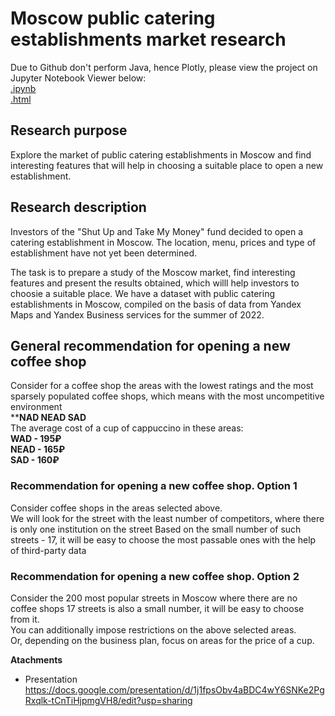 # Moscow public catering establishments market research  

Due to Github don't perform Java, hence Plotly, please view the project on Jupyter Notebook Viewer below:  
[.ipynb](https://nbviewer.org/github/Lalerie/Portfolio/blob/main/Project_3_Catering_Moscow/Project9_2022.12.04_ver6_final.ipynb)  
[.html](https://github.com/Lalerie/Portfolio/blob/main/Project_3_Catering_Moscow/Project9_2022.12.04_ver6_final.html)

## Research purpose  
Explore the market of public catering establishments in Moscow and find interesting features that will help in choosing a suitable place to open a new establishment.

## Research description  
Investors of the "Shut Up and Take My Money" fund decided to open a catering establishment in Moscow. The location, menu, prices and type of establishment have not yet been determined.

The task is to prepare a study of the Moscow market, find interesting features and present the results obtained, which willl help investors to choosie a suitable place.
We have a dataset with public catering establishments in Moscow, compiled on the basis of data from Yandex Maps and Yandex Business services for the summer of 2022.

## General recommendation for opening a new coffee shop
Consider for a coffee shop the areas with the lowest ratings and the most sparsely populated coffee shops, which means with the most uncompetitive environment  
****NAD NEAD SAD**  
The average cost of a cup of cappuccino in these areas:  
**WAD - 195₽  
NEAD - 165₽  
SAD - 160₽**

### Recommendation for opening a new coffee shop. Option 1
Consider coffee shops in the areas selected above.  
We will look for the street with the least number of competitors, where there is only one institution on the street
Based on the small number of such streets - 17, it will be easy to choose the most passable ones with the help of third-party data

### Recommendation for opening a new coffee shop. Option 2
Consider the 200 most popular streets in Moscow where there are no coffee shops
17 streets is also a small number, it will be easy to choose from it.  
You can additionally impose restrictions on the above selected areas.  
Or, depending on the business plan, focus on areas for the price of a cup.

**Atachments**
- Presentation https://docs.google.com/presentation/d/1j1fpsObv4aBDC4wY6SNKe2PgRxqlk-tCnTiHjpmgVH8/edit?usp=sharing
